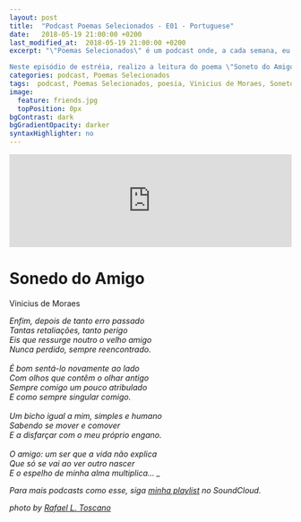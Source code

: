 ```yaml
---
layout: post
title:  "Podcast Poemas Selecionados - E01 - Portuguese"
date:   2018-05-19 21:00:00 +0200
last_modified_at:  2018-05-19 21:00:00 +0200
excerpt: "\"Poemas Selecionados\" é um podcast onde, a cada semana, eu leio um poema - de alguns escritores famosos e outros nem tanto assim - e faço comentários sobre o poema em si, o autor ou mesmo sobre a arte de escrever poesia.

Neste episódio de estréia, realizo a leitura do poema \"Soneto do Amigo\", de Vinicius de Moraes."
categories: podcast, Poemas Selecionados
tags:  podcast, Poemas Selecionados, poesia, Vinicius de Moraes, Soneto do Amigo
image:
  feature: friends.jpg
  topPosition: 0px
bgContrast: dark
bgGradientOpacity: darker
syntaxHighlighter: no
---
```


<iframe width="100%" height="166" scrolling="no" frameborder="no" allow="autoplay" src="https://w.soundcloud.com/player/?url=https%3A//api.soundcloud.com/tracks/363246173&color=%23ff5500&auto_play=false&hide_related=false&show_comments=true&show_user=true&show_reposts=false&show_teaser=true"></iframe>

<h1>Sonedo do Amigo</h1>
Vinicius de Moraes

<i> Enfim, depois de tanto erro passado<br/>
Tantas retaliações, tanto perigo<br/>
Eis que ressurge noutro o velho amigo<br/>
Nunca perdido, sempre reencontrado.<br/>
<br/>
É bom sentá-lo novamente ao lado<br/> 
Com olhos que contêm o olhar antigo<br/> 
Sempre comigo um pouco atribulado<br/> 
E como sempre singular comigo.<br/>
<br/>
Um bicho igual a mim, simples e humano<br/> 
Sabendo se mover e comover<br/> 
E a disfarçar com o meu próprio engano.<br/>
<br/>
O amigo: um ser que a vida não explica<br/>
Que só se vai ao ver outro nascer<br/>
E o espelho de minha alma multiplica...
_

<p>Para mais podcasts como esse, siga <a href="https://soundcloud.com/rafael-laranjeira-toscano">minha playlist</a> no <i>SoundCloud.</i> </p>


<i>photo by <a href="http://otoscano.com/" target="_blank">Rafael L. Toscano</a></i>